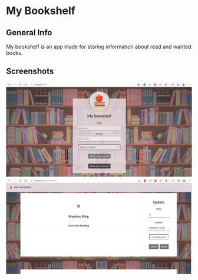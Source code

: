 # My Bookshelf

## General Info
My bookshelf is an app made for storing information about read and wanted books.

## Screenshots

<img src="https://github.com/MartaMiklaszewska/BookshelfClient/blob/main/Screenshot%20(691).png" alt="drawing" width="1000"/>
<br/>
<img src="https://github.com/MartaMiklaszewska/BookshelfClient/blob/main/Screenshot%20(692).png" alt="drawing" width="1000"/>
